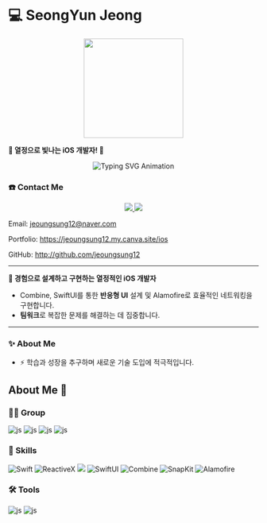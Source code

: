 # 💻 SeongYun Jeong
<p align="center">
  <img src="https://media.giphy.com/media/26BRuo6sLetdllPAQ/giphy.gif" width="200">
</p>

**🚀 열정으로 빛나는 iOS 개발자! 🚀**

<p align="center">
  <img src="https://readme-typing-svg.herokuapp.com?font=Fira+Code&size=24&pause=1000&color=F75151&background=FFFFFF00&center=true&vCenter=true&width=435&lines=SwiftUI+UIKit;Combine+Reactive;+;🔥+Explore+Everyday!" alt="Typing SVG Animation">
</p>


### ☎️ **Contact Me**
<p align="center">
  <a href="mailto:bakjjh129@gmail.com">
  <img src="https://img.shields.io/badge/Gmail-EA4335?style=for-the-badge&logo=gmail&logoColor=white">
</a>
  <a href="https://www.instagram.com/tjddbsdl_"><img src="https://img.shields.io/badge/Instagram-E4405F?style=for-the-badge&logo=instagram&logoColor=white"></a>
</p>


Email: jeoungsung12@naver.com

Portfolio: https://jeoungsung12.my.canva.site/ios

GitHub: http://github.com/jeoungsung12

---


**📱 경험으로 설계하고 구현하는 열정적인 iOS 개발자**  
- Combine, SwiftUI를 통한 **반응형 UI** 설계 및 Alamofire로 효율적인 네트워킹을 구현합니다.  
- **팀워크**로 복잡한 문제를 해결하는 데 집중합니다.  

---
### ✨ About Me  
- ⚡ 학습과 성장을 추구하며 새로운 기술 도입에 적극적입니다.  


## About Me 🙂

### 🤜🤛 Group
![js](https://img.shields.io/badge/Slack-4A154B?style=for-the-badge&logo=slack&logoColor=white) ![js](https://img.shields.io/badge/Discord-7289DA?style=for-the-badge&logo=discord&logoColor=white) ![js](https://img.shields.io/badge/Notion-000000?style=for-the-badge&logo=notion&logoColor=white) ![js](https://img.shields.io/badge/Figma-F24E1E?style=for-the-badge&logo=figma&logoColor=white)

### 🚀 Skills


![Swift](https://img.shields.io/badge/Swift-FA7343?style=for-the-badge&logo=swift&logoColor=white)
![ReactiveX](https://img.shields.io/badge/ReactiveX-B7178C?style=for-the-badge&logo=ReactiveX&logoColor=white)
<img src="https://img.shields.io/badge/uikit-%232396F3.svg?&style=for-the-badge&logo=uikit&logoColor=white" />
![SwiftUI](https://img.shields.io/badge/SwiftUI-1D4ED8?style=for-the-badge&logo=swift&logoColor=white)
![Combine](https://img.shields.io/badge/Combine-FF2D55?style=for-the-badge&logo=swift&logoColor=white)
![SnapKit](https://img.shields.io/badge/SnapKit-2196F3?style=for-the-badge&logo=swift&logoColor=white)
![Alamofire](https://img.shields.io/badge/Alamofire-00C7B7?style=for-the-badge&logo=swift&logoColor=white)


### 🛠️ Tools

![js](https://img.shields.io/badge/Xcode-007ACC?style=for-the-badge&logo=Xcode&logoColor=white) ![js](https://img.shields.io/badge/GitHub-100000?style=for-the-badge&logo=github&logoColor=white) 

